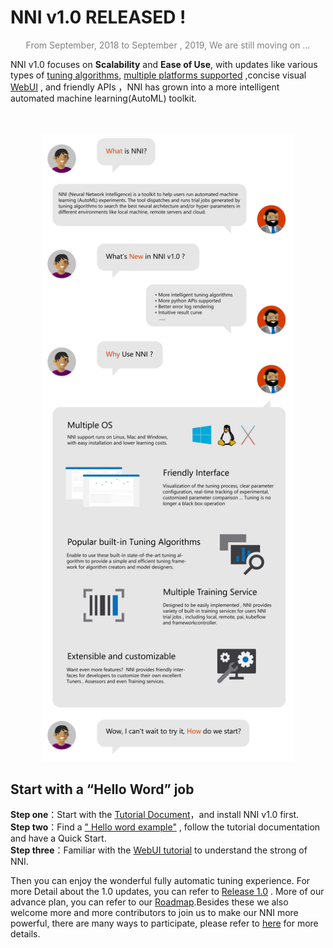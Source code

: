 


 # NNI v1.0 RELEASED  ! # 


<p style="color:grey" align="center">
From September, 2018 to September , 2019, We are still moving on …
</p>

NNI v1.0 focuses on **Scalability** and **Ease of Use**, with updates like various types of [tuning algorithms](./Tuner/BuiltinTuner.md),  [multiple platforms supported](./TrainingService/SupportTrainingService.md) ,concise visual [WebUI](./Tutorial/WebUI.md) , and friendly  APIs ，NNI has grown into a more intelligent automated machine learning(AutoML) toolkit.
<br/>
<br/>
<br/>
<p align="center">
<img src=".././img/nni-1.png" width="80%" />
</p>


 ## Start with a “Hello Word” job ##

**Step one**：Start with the [Tutorial Document](./Tutorial/Installation.md)，and install NNI v1.0 first.<br>
**Step two**：Find a [" Hello word  example"](./Tutorial/QuickStart.md) , follow the tutorial documentation and have a Quick Start. <br>
**Step three**：Familiar with the [WebUI tutorial](./Tutorial/WebUI.md) to understand the strong of NNI.<br>

Then you can enjoy the wonderful fully automatic tuning experience. For more Detail about the 1.0 updates, you can refer to [Release 1.0](https://github.com/microsoft/nni/releases) . More of our advance plan, you can refer to our [Roadmap](https://github.com/microsoft/nni/wiki/Roadmap).Besides these we also welcome more and more contributors to join us to make our NNI more powerful, there are many ways to participate, please refer to [here](./Tutorial/Contributing.md
) for more details.